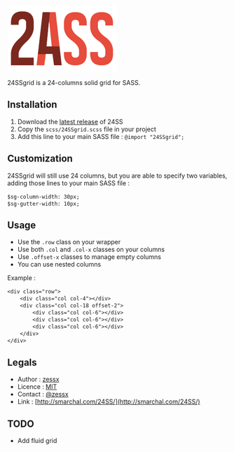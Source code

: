![24SSgrid](24SSgrid.png)

24SSgrid is a 24-columns solid grid for SASS.

Installation
------------
1. Download the [latest release](https://github.com/zessx/24SSgrid/releases) of 24SS
2. Copy the `scss/24SSgrid.scss` file in your project
3. Add this line to your main SASS file : `@import "24SSgrid";`

Customization
-------------
24SSgrid will still use 24 columns, but you are able to specify two variables, adding those lines to your main SASS file :

    $sg-column-width: 30px;
    $sg-gutter-width: 10px;

Usage
-----
- Use the `.row` class on your wrapper
- Use both `.col` and `.col-x` classes on your columns
- Use `.offset-x` classes to manage empty columns
- You can use nested columns

Example :

    <div class="row">
        <div class="col col-4"></div>
        <div class="col col-18 offset-2">
            <div class="col col-6"></div>
            <div class="col col-6"></div>
            <div class="col col-6"></div>
        </div>
    </div>

Legals
------
- Author : [zessx](https://github.com/zessx)
- Licence : [MIT](http://opensource.org/licenses/MIT) 
- Contact : [@zessx](https://twitter.com/zessx)
- Link  : [http://smarchal.com/24SS/](http://smarchal.com/24SS/)

TODO
----
- Add fluid grid
